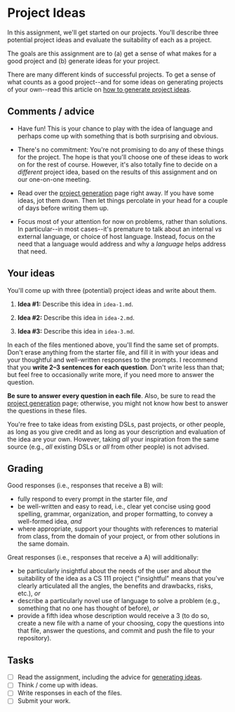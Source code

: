 [Teams]: https://github.com/pioneer-dsl-2018/project-ideas/wiki/Peer-review
[ProjectGen]: https://github.com/pioneer-dsl-2018/project-ideas/wiki/Project-generation

# Project Ideas

In this assignment, we'll get started on our projects. You'll describe three
potential project ideas and evaluate the suitability of each as a project.

The goals are this assignment are to (a) get a sense of what makes for a
good project and (b) generate ideas for your project. 

There are many different kinds of successful projects. To get a sense of what
counts as a good project--and for some ideas on generating projects of your
own--read this article on [how to generate project ideas][ProjectGen].


## Comments / advice

   + Have fun! This is your chance to play with the idea of language and perhaps
   come up with something that is both surprising and obvious.

   + There's no commitment: You're not promising to do any of these things for
     the project. The hope is that you'll choose one of these ideas to work on
     for the rest of course. However, it's also totally fine to decide on a
     _different_ project idea, based on the results of this assignment and on
     our one-on-one meeting.

   + Read over the [project generation][ProjectGen] page right away. If you
   have some ideas, jot them down. Then let things percolate in your head for a
   couple of days before writing them up.

   + Focus most of your attention for now on problems, rather than solutions. In
     particular--in most cases--it's premature to talk about an internal _vs_
     external language, or choice of host language. Instead, focus on the need
     that a language would address and why a _language_ helps address that need.

## Your ideas
You'll come up with three (potential) project ideas and write about them. 

   1. **Idea #1:** Describe this idea in `idea-1.md`.

   1. **Idea #2:** Describe this idea in `idea-2.md`.

   1. **Idea #3:** Describe this idea in `idea-3.md`.

In each of the files mentioned above, you'll find the same set of prompts. Don't
erase anything from the starter file, and fill it in with your ideas and your
thoughtful and well-written responses to the prompts. I recommend that you
**write 2–3 sentences for each question**. Don't write less than that; but feel
free to occasionally write more, if you need more to answer the question.

**Be sure to answer every question in each file**. Also, be sure to read the
[project generation][ProjectGen] page; otherwise, you might not know how best to
answer the questions in these files.

You're free to take ideas from existing DSLs, past projects, or other people, as
long as you give credit and as long as your description and evaluation of the
idea are your own. However, taking _all_ your inspiration from the same source
(e.g., _all_ existing DSLs or _all_ from other people) is not advised. 

## Grading
Good responses (i.e., responses that receive a B) will:

   + fully respond to every prompt in the starter file, _and_
   + be well-written and easy to read, i.e., clear yet concise using good 
   spelling, grammar, organization, and proper formatting, to convey a 
   well-formed idea, _and_
   + where appropriate, support your thoughts with references to material from
   class, from the domain of your project, or from other solutions in the same
   domain.

Great responses (i.e., responses that receive a A) will additionally:

   + be particularly insightful about the needs of the user and about the
   suitability of the idea as a CS 111 project ("insightful" means that you've
   clearly articulated all the angles, the benefits and drawbacks, risks, etc.),
   _or_
   + describe a particularly novel use of language to solve a problem (e.g.,
   something that no one has thought of before), _or_
   + provide a fifth idea whose description would receive a 3 (to do so, create
   a new file with a name of your choosing, copy the questions into that file, 
   answer the questions, and commit and push the file to your repository).

## Tasks
- [ ] Read the assignment, including the advice for 
[generating ideas][ProjectGen].
- [ ] Think / come up with ideas.
- [ ] Write responses in each of the files.
- [ ] Submit your work.
